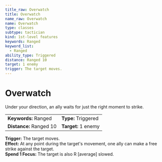 ```yaml
---
title_raw: Overwatch
title: Overwatch
name_raw: Overwatch
name: Overwatch
type: classes
subtype: tactician
kind: 1st-level features
keywords: Ranged
keyword_list:
  - Ranged
ability_type: Triggered
distance: Ranged 10
target: 1 enemy
trigger: The target moves.
---
```


# Overwatch

Under your direction, an ally waits for just the right moment to strike.

|                         |                     |
| :---------------------- | :------------------ |
| **Keywords:** Ranged    | **Type:** Triggered |
| **Distance:** Ranged 10 | **Target:** 1 enemy |

**Trigger:** The target moves.\
**Effect:** At any point during the target's movement, one ally can make a free strike against the target.\
**Spend 1 Focus:** The target is also R \[average\] slowed.
